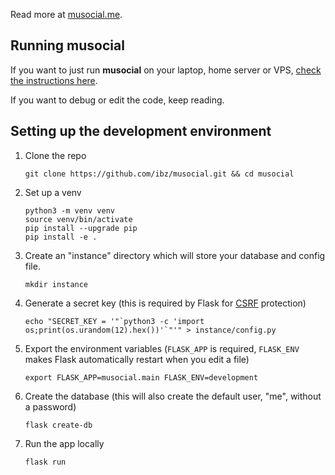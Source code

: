 Read more at [musocial.me](http://musocial.me).

## Running musocial

If you want to just run **musocial** on your laptop, home server or VPS, [check the instructions here](https://musocial.me/running).

If you want to debug or edit the code, keep reading.

## Setting up the development environment

1. Clone the repo

   `git clone https://github.com/ibz/musocial.git && cd musocial`

1. Set up a venv

   ```
   python3 -m venv venv
   source venv/bin/activate
   pip install --upgrade pip
   pip install -e .
   ```

1. Create an "instance" directory which will store your database and config file.

   `mkdir instance`
1. Generate a secret key (this is required by Flask for [CSRF](https://en.wikipedia.org/wiki/Cross-site_request_forgery) protection)

   ```echo "SECRET_KEY = '"`python3 -c 'import os;print(os.urandom(12).hex())'`"'" > instance/config.py```
1. Export the environment variables (`FLASK_APP` is required, `FLASK_ENV` makes Flask automatically restart when you edit a file)

   `export FLASK_APP=musocial.main FLASK_ENV=development`
1. Create the database (this will also create the default user, "me", without a password)

   `flask create-db`

1. Run the app locally

   `flask run`

